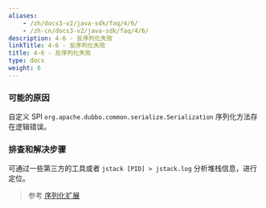 ```yaml
---
aliases:
    - /zh/docs3-v2/java-sdk/faq/4/6/
    - /zh-cn/docs3-v2/java-sdk/faq/4/6/
description: 4-6 - 反序列化失败
linkTitle: 4-6 - 反序列化失败
title: 4-6 - 反序列化失败
type: docs
weight: 6
---
```







### 可能的原因

自定义 SPI `org.apache.dubbo.common.serialize.Serialization` 序列化方法存在逻辑错误。

### 排查和解决步骤

可通过一些第三方的工具或者 `jstack [PID] > jstack.log` 分析堆栈信息，进行定位。

> 参考 [序列化扩展](https://cn.dubbo.apache.org/zh-cn/overview/mannual/java-sdk/reference-manual/spi/description/serialize/)
